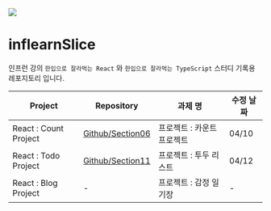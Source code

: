 <img src="https://img.shields.io/badge/-INFLEARN-06c471?style=for-the-badge&logo=&logoColor=white"></img>
</a><br>
# inflearnSlice
인프런 강의 `한입으로 잘라먹는 React` 와 `한입으로 잘라먹는 TypeScript` 스터디 기록용 레포지토리 입니다.


| Project      | Repository                                                                                               | 과제 명                                          | 수정 날짜 |
| ------------ | -------------------------------------------------------------------------------------------------------- | ------------------------------------------------ | --------- |
| React : Count Project | [Github/Section06](https://github.com/yoyobar/React_inflearn_Slice/tree/main/React/section06) | 프로젝트 : 카운트 프로젝트 | 04/10 |
| React : Todo Project | [Github/Section11](https://github.com/yoyobar/React_inflearn_Slice/tree/main/React/section11) | 프로젝트 : 투두 리스트 | 04/12 |
| React : Blog Project | - | 프로젝트 : 감정 일기장 | - |
